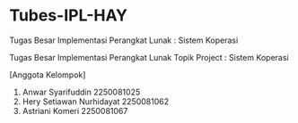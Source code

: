 # Tubes-IPL-HAY
Tugas Besar Implementasi Perangkat Lunak : Sistem Koperasi

Tugas Besar Implementasi Perangkat Lunak Topik Project : Sistem Koperasi

[Anggota Kelompok]
1. Anwar Syarifuddin 2250081025
2. Hery Setiawan Nurhidayat 2250081062
3. Astriani Komeri 2250081067
